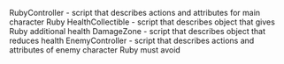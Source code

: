 RubyController - script that describes actions and attributes for main character Ruby
HealthCollectible - script that describes object that gives Ruby additional health
DamageZone - script that describes object that reduces health
EnemyController - script that describes actions and attributes of enemy character Ruby must avoid